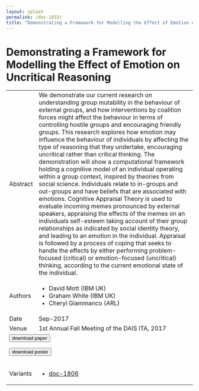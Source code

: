 ```yaml
---
layout: splash
permalink: /doc-1653/
title: "Demonstrating a Framework for Modelling the Effect of Emotion on Uncritical Reasoning"
---
```


# Demonstrating a Framework for Modelling the Effect of Emotion on Uncritical Reasoning

<table>
    <tbody>
    <tr>
        <td>Abstract</td>
        <td>We demonstrate our current research on understanding group mutability in the behaviour of external groups, and how interventions by coalition forces might affect the behaviour in terms of controlling hostile groups and encouraging friendly groups. This research explores how emotion may influence the behaviour of individuals by affecting the type of reasoning that they undertake, encouraging uncritical rather than critical thinking. The demonstration will show a computational framework holding a cognitive model of an individual operating within a group context, inspired by theories from social science. Individuals relate to in-groups and out-groups and have beliefs that are associated with emotions. Cognitive Appraisal Theory is used to evaluate incoming memes pronounced by external speakers, appraising the effects of the memes on an individuals self-esteem taking account of their group relationships as indicated by social identity theory, and leading to an emotion in the individual. Appraisal is followed by a process of coping that seeks to handle the effects by either performing problem-focused (critical) or emotion-focused (uncritical) thinking, according to the current emotional state of the individual.</td>
    </tr>
    <tr>
        <td>Authors</td>
        <td>
            <ul>
                <li>David Mott (IBM UK)</li>
                <li>Graham White (IBM UK)</li>
                <li>Cheryl Giammanco (ARL)</li>
            </ul>
        </td>
    </tr>
    <tr>
        <td>Date</td>
        <td>Sep-2017</td>
    </tr>
    <tr>
        <td>Venue</td>
        <td>1st Annual Fall Meeting of the DAIS ITA, 2017</td>
    </tr>
        <tr>
            <td colspan="2">
                <form method="get" action="https://dais-ita.org/sites/default/files/D_004-summary.pdf">
                    <button type="submit">download paper</button>
                </form>
                <form method="get" action="https://dais-ita.org/sites/default/files/D_004-poster.pdf">
                    <button type="submit">download poster</button>
                </form>
            </td>
        </tr>
        <tr>
            <td>Variants</td>
            <td>
                <ul>
                    <li><a href="${varId}">doc-1806</a></li>
                </ul>
            </td>
        </tr>
    </tbody>
</table>
